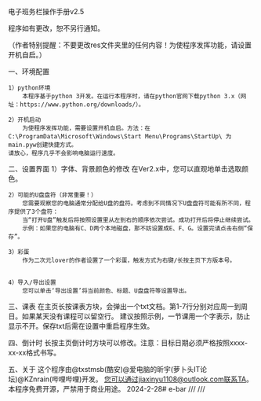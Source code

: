 电子班务栏操作手册v2.5

程序如有更改，恕不另行通知。

（作者特别提醒：不要更改res文件夹里的任何内容！为使程序发挥功能，请设置开机自启。）

一、环境配置

    1）python环境
        本程序基于python 3开发。在运行本程序时，请在python官网下载python 3.x（网址：https://www.python.org/downloads/）。

    2）开机启动
        为使程序发挥功能，需要设置开机自启。方法：在C:\ProgramData\Microsoft\Windows\Start Menu\Programs\StartUp\ 为main.pyw创建快捷方式。
	请放心，程序几乎不会影响电脑运行速度。

二、设置界面
    1）字体、背景颜色的修改
        在Ver2.x中，您可以直观地单击选取颜色。

    2）可能的U盘盘符（非常重要！）
        您需要观察您的电脑通常分配给U盘的盘符。考虑到不同情况下U盘盘符可能有所不同，程序提供了3个盘符：
        当“打开U盘”触发后将按照设置里从左到右的顺序依次尝试。成功打开后将停止继续尝试。
        示例：如果您的电脑有C、D两个本地磁盘，那不妨设置成E、F、G。设置完请点击右侧“保存”。

    3）彩蛋
        作为二次元lover的作者设置了一个彩蛋，触发方式为右键/长按主页下方版本号。

    
    4）导入/导出设置
        您可以单击‘导出设置’将当前颜色、标题、U盘盘符等设置导出。

三、课表
    在主页长按课表方块，会弹出一个txt文档。第1-7行分别对应周一到周日。如果某天没有课程可以留空行。
    建议按照示例，一节课用一个字表示，防止显示不开。保存txt后需在设置中重启程序生效。

四、倒计时
    长按主页倒计时方块可以修改。注意：目标日期必须严格按照xxxx-xx-xx格式书写。


五、关于
    这个程序由@txstmsb(酷安)@爱电脑的昕宇(萝卜头IT论坛)@KZnrain(哔哩哔哩)开发。
    您可以通过jiaxinyu1108@outlook.com联系TA。
本程序免费开源，严禁用于商业用途。
2024-2-28# e-bar
///
///

